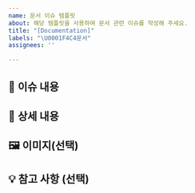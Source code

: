 ```yaml
---
name: 문서 이슈 템플릿
about: 해당 템플릿을 사용하여 문서 관련 이슈를 작성해 주세요.
title: "[Documentation]"
labels: "\U0001F4C4문서"
assignees: ''

---
```


## 📄 이슈 내용
<!-- 요약 설명을 작성해주세요. -->

## 📝 상세 내용
<!-- 상세 내용을 작성해주세요. -->

## 🖼 이미지(선택)
<!-- 사용할 이미지를 첨부해주세요. -->

## 💡 참고 사항 (선택)
<!-- 참고할 링크, 문서, 가이드라인 등이 있다면 첨부해주세요. -->

